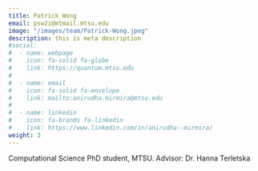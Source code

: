 ```yaml
---
title: Patrick Wong
email: psw2i@mtmail.mtsu.edu
image: "/images/team/Patrick-Wong.jpeg"
description: this is meta description
#social:
#  - name: webpage
#    icon: fa-solid fa-globe 
#    link: https://quantum.mtsu.edu 
#
#  - name: email
#    icon: fa-solid fa-envelope
#    link: mailto:anirudha.mirmira@mtsu.edu
#
#  - name: linkedin
#    icon: fa-brands fa-linkedin
#    link: https://www.linkedin.com/in/anirudha--mirmira/
weight: 3
---
```


Computational Science PhD student, MTSU.
Advisor: Dr. Hanna Terletska
